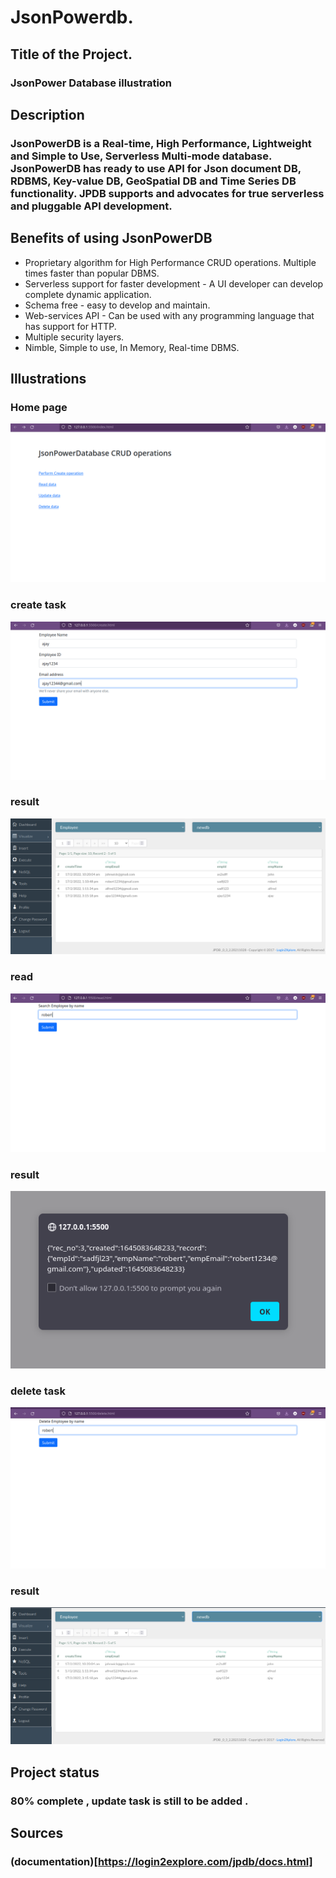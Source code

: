# JsonPowerdb.

## Title of the Project.

### JsonPower Database illustration

## Description
### JsonPowerDB is a Real-time, High Performance, Lightweight and Simple to Use, Serverless Multi-mode database. JsonPowerDB has ready to use API for Json document DB, RDBMS, Key-value DB, GeoSpatial DB and Time Series DB functionality. JPDB supports and advocates for true serverless and pluggable API development.

## Benefits of using JsonPowerDB 
- Proprietary algorithm for High Performance CRUD operations. Multiple times faster than popular DBMS.
- Serverless support for faster development - A UI developer can develop complete dynamic application.
- Schema free - easy to develop and maintain.
- Web-services API - Can be used with any programming language that has support for HTTP.
- Multiple security layers.
- Nimble, Simple to use, In Memory, Real-time DBMS.

## Illustrations
### Home page
<img src="img/home.png">

### create task
<img src="img/create.png">

### result
<img src="img/create_res.png">

### read 
<img src="img/search.png">

### result
<img src="img/search_res.png">

### delete task
<img src="img/delete.png">

### result
<img src="img/delete_res.png">

## Project status 
### 80% complete , update task is still to be added .

## Sources
### (documentation)[https://login2explore.com/jpdb/docs.html]

